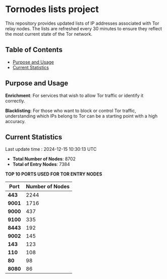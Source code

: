 # Tornodes lists project

This repository provides updated lists of IP addresses associated with Tor relay nodes. The lists are refreshed every 30 minutes to ensure they reflect the most current state of the Tor network.

## Table of Contents

- [Purpose and Usage](#purpose-and-usage)
- [Current Statistics](#current-statistics)


## Purpose and Usage

**Enrichment**: For services that wish to allow Tor traffic or identify it correctly.

**Blacklisting**: For those who want to block or control Tor traffic, understanding which IPs belong to Tor can be a starting point with a high accuracy.

## Current Statistics

Last update time : 2024-12-15 10:30:13 UTC

- **Total Number of Nodes**: 8702
- **Total of Entry Nodes**: 7384

**TOP 10 PORTS USED FOR TOR ENTRY NODES**

| **Port** | **Number of Nodes** |
|------|-----------------|
| **443**   | 2244  |
| **9001**   | 1716  |
| **9000**   | 437  |
| **9100**   | 335  |
| **8443**   | 192  |
| **9002**   | 145  |
| **143**   | 123  |
| **110**   | 108  |
| **80**   | 98  |
| **8080**   | 86  |

